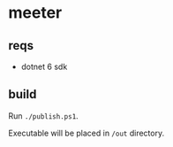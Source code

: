 # meeter

## reqs

- dotnet 6 sdk

## build

Run `./publish.ps1`.

Executable will be placed in `/out` directory.

